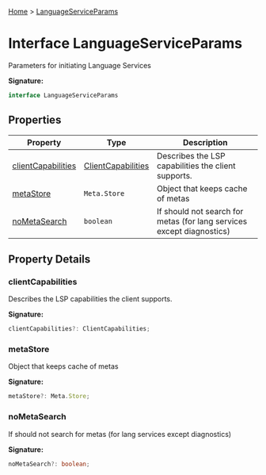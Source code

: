 [Home](../index.md) &gt; [LanguageServiceParams](./languageserviceparams.md)

# Interface LanguageServiceParams

Parameters for initiating Language Services

<b>Signature:</b>

```typescript
interface LanguageServiceParams 
```

## Properties

|  Property | Type | Description |
|  --- | --- | --- |
|  [clientCapabilities](./languageserviceparams.md#clientCapabilities-property) | [ClientCapabilities](./clientcapabilities.md) | Describes the LSP capabilities the client supports. |
|  [metaStore](./languageserviceparams.md#metaStore-property) | `Meta.Store` | Object that keeps cache of metas |
|  [noMetaSearch](./languageserviceparams.md#noMetaSearch-property) | `boolean` | If should not search for metas (for lang services except diagnostics) |

## Property Details

<a id="clientCapabilities-property"></a>

### clientCapabilities

Describes the LSP capabilities the client supports.

<b>Signature:</b>

```typescript
clientCapabilities?: ClientCapabilities;
```

<a id="metaStore-property"></a>

### metaStore

Object that keeps cache of metas

<b>Signature:</b>

```typescript
metaStore?: Meta.Store;
```

<a id="noMetaSearch-property"></a>

### noMetaSearch

If should not search for metas (for lang services except diagnostics)

<b>Signature:</b>

```typescript
noMetaSearch?: boolean;
```
